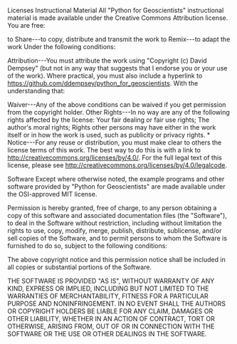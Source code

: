 Licenses
Instructional Material
All "Python for Geoscientists" instructional material is made available under the Creative Commons Attribution license. You are free:

to Share---to copy, distribute and transmit the work
to Remix---to adapt the work
Under the following conditions:

Attribution---You must attribute the work using "Copyright (c) David Dempsey" (but not in any way that suggests that I endorse you or your use of the work). Where practical, you must also include a hyperlink to https://github.com/ddempsey/python_for_geoscientists.
With the understanding that:

Waiver---Any of the above conditions can be waived if you get permission from the copyright holder.
Other Rights---In no way are any of the following rights affected by the license:
Your fair dealing or fair use rights;
The author's moral rights;
Rights other persons may have either in the work itself or in how the work is used, such as publicity or privacy rights. *
Notice---For any reuse or distribution, you must make clear to others the license terms of this work. The best way to do this is with a link to http://creativecommons.org/licenses/by/4.0/.
For the full legal text of this license, please see http://creativecommons.org/licenses/by/4.0/legalcode.

Software
Except where otherwise noted, the example programs and other software provided by "Python for Geoscientists" are made available under the OSI-approved MIT license.

Permission is hereby granted, free of charge, to any person obtaining a copy of this software and associated documentation files (the "Software"), to deal in the Software without restriction, including without limitation the rights to use, copy, modify, merge, publish, distribute, sublicense, and/or sell copies of the Software, and to permit persons to whom the Software is furnished to do so, subject to the following conditions:

The above copyright notice and this permission notice shall be included in all copies or substantial portions of the Software.

THE SOFTWARE IS PROVIDED "AS IS", WITHOUT WARRANTY OF ANY KIND, EXPRESS OR IMPLIED, INCLUDING BUT NOT LIMITED TO THE WARRANTIES OF MERCHANTABILITY, FITNESS FOR A PARTICULAR PURPOSE AND NONINFRINGEMENT. IN NO EVENT SHALL THE AUTHORS OR COPYRIGHT HOLDERS BE LIABLE FOR ANY CLAIM, DAMAGES OR OTHER LIABILITY, WHETHER IN AN ACTION OF CONTRACT, TORT OR OTHERWISE, ARISING FROM, OUT OF OR IN CONNECTION WITH THE SOFTWARE OR THE USE OR OTHER DEALINGS IN THE SOFTWARE.